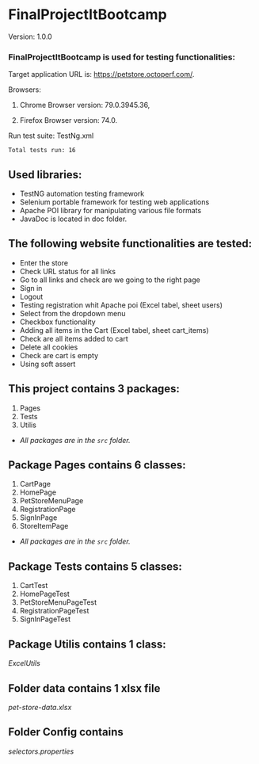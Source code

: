 # FinalProjectItBootcamp
Version: 1.0.0

### FinalProjectItBootcamp is used for testing functionalities:
Target application URL is: https://petstore.octoperf.com/.

Browsers: 

1. Chrome Browser version: 79.0.3945.36,

2. Firefox Browser version: 74.0.


Run test suite: TestNg.xml 

`Total tests run: 16`

## Used libraries:

* TestNG automation testing framework
* Selenium portable framework for testing web applications
* Apache POI library for manipulating various file formats
* JavaDoc is located in doc folder.

## The following website functionalities are tested:

* Enter the store
* Check URL status for all links
* Go to all links and check are we going to the right page
* Sign in 
* Logout
* Testing registration whit Apache poi (Excel tabel, sheet users)
* Select from the dropdown menu
* Checkbox functionality
* Adding all items in the Cart (Excel tabel, sheet cart_items)
* Check are all items added to cart
* Delete all cookies
* Check are cart is empty
* Using soft assert

## This project contains 3 packages:
1. Pages
2. Tests
3. Utilis
* *All packages are in the `src` folder.*

## Package Pages contains 6 classes:
 1. CartPage
 2. HomePage
 3. PetStoreMenuPage
 4. RegistrationPage
 5. SignInPage
 6. StoreItemPage
 * *All packages are in the `src` folder.*

## Package Tests contains 5 classes:
1. CartTest
2. HomePageTest
3. PetStoreMenuPageTest
4. RegistrationPageTest
5. SignInPageTest

## Package Utilis contains 1 class:
_ExcelUtils_

## Folder data contains 1 xlsx file
_pet-store-data.xlsx_

## Folder Config contains
_selectors.properties_
